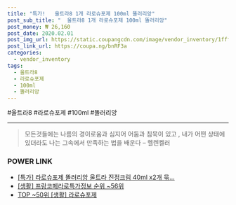 ```yaml
--- 
title: "특가!   울트라8 1개 라로슈포제 100ml 똘러리앙" 
post_sub_title: "  울트라8 1개 라로슈포제 100ml 똘러리앙" 
post_money: ₩ 26,160 
post_date: 2020.02.01 
post_img_url: https://static.coupangcdn.com/image/vendor_inventory/1fff/ccdb4ca1f85cb49d94dc5d1b66963795d7b587d420d95f35fc7c4eb4564a.jpg 
post_link_url: https://coupa.ng/bnRF3a 
categories: 
  - vendor_inventory 
tags: 
  - 울트라8 
  - 라로슈포제 
  - 100ml 
  - 똘러리앙 
--- 
```

  #울트라8 #라로슈포제 #100ml #똘러리앙 
<hr> 

> 모든것들에는 나름의 경이로움과 심지어 어둠과 침묵이 있고 , 내가 어떤 상태에 있더라도 나는 그속에서 만족하는 법을 배운다 – 헬렌켈러 


### POWER LINK

* <a href="https://blog.naver.com/santokki14/221792187966" target="_blank">[특가] 라로슈포제 똘러리앙 울트라 진정크림 40ml x2개 묶...</a>
* <a href="https://blog.naver.com/fasyy4321/221775773331" target="_blank"> [생활] 프랑코페라로특가정보 순위 ~56위</a>
* <a href="https://blog.naver.com/an0733/221792065195" target="_blank"> TOP ~50위 [생활] 라로슈포제</a>
